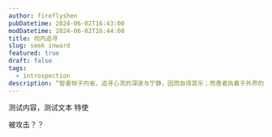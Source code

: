 ```yaml
---
author: fireflyshen
pubDatetime: 2024-06-02T16:43:00
modDatetime: 2024-06-02T16:44:00
title: 向内追寻
slug: seek inward
featured: true
draft: false
tags:
  - introspection
description: “智者恒于内省，追寻心灵的深邃与宁静，因而自得其乐；而愚者执着于外界的虚幻追求，终其一生，求而不得。”
---
```


测试内容，测试文本
特使

被攻击？？
